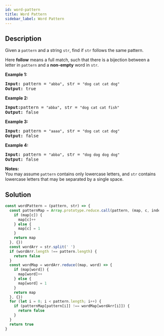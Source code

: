 ```yaml
---
id: word-pattern
title: Word Pattern
sidebar_label: Word Pattern
---
```

## Description
<div class="description">
<p>Given a <code>pattern</code> and a string <code>str</code>, find if <code>str</code> follows the same pattern.</p>

<p>Here <b>follow</b> means a full match, such that there is a bijection between a letter in <code>pattern</code> and a <b>non-empty</b> word in <code>str</code>.</p>

<p><strong>Example 1:</strong></p>

<pre>
<strong>Input:</strong> pattern = <code>&quot;abba&quot;</code>, str = <code>&quot;dog cat cat dog&quot;</code>
<strong>Output:</strong> true</pre>

<p><strong>Example 2:</strong></p>

<pre>
<strong>Input:</strong>pattern = <code>&quot;abba&quot;</code>, str = <code>&quot;dog cat cat fish&quot;</code>
<strong>Output:</strong> false</pre>

<p><strong>Example 3:</strong></p>

<pre>
<strong>Input:</strong> pattern = <code>&quot;aaaa&quot;</code>, str = <code>&quot;dog cat cat dog&quot;</code>
<strong>Output:</strong> false</pre>

<p><strong>Example 4:</strong></p>

<pre>
<strong>Input:</strong> pattern = <code>&quot;abba&quot;</code>, str = <code>&quot;dog dog dog dog&quot;</code>
<strong>Output:</strong> false</pre>

<p><b>Notes:</b><br />
You may assume <code>pattern</code> contains only lowercase letters, and <code>str</code> contains lowercase letters that may be separated by a single space.</p>

</div>

## Solution
```javascript
const wordPattern = (pattern, str) => {
  const patternMap = Array.prototype.reduce.call(pattern, (map, c, index) => {
    if (map[c]) {
      map[c]++
    } else {
      map[c] = 1
    }
    return map
  }, {})
  const wordArr = str.split(' ')
  if (wordArr.length !== pattern.length) {
    return false
  }
  const wordMap = wordArr.reduce((map, word) => {
    if (map[word]) {
      map[word]++
    } else {
      map[word] = 1
    }
    return map
  }, {})
  for (let i = 0; i < pattern.length; i++) {
    if (patternMap[pattern[i]] !== wordMap[wordArr[i]]) {
      return false
    }
  }
  return true
}

```